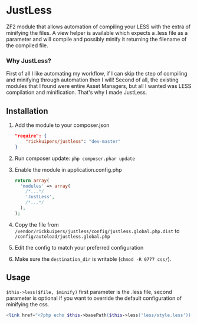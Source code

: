 JustLess
========

ZF2 module that allows automation of compiling your LESS with the extra of minifying the files.
A view helper is available which expects a .less file as a parameter and will compile and possibly minify it returning the filename of the compiled file.

### Why JustLess?
First of all I like automating my workflow, if I can skip the step of compiling and minifying through automation then I will!
Second of all, the existing modules that I found were entire Asset Managers, but all I wanted was LESS compilation and minification.
That's why I made JustLess.

Installation
------------

1. Add the module to your composer.json

    ```json
    "require": {
        "rickkuipers/justless": "dev-master"
    }
    ```
2. Run composer update: `php composer.phar update`
    
3. Enable the module in application.config.php

    ```php
    return array(
      'modules' => array(
        /*...*/
        'JustLess',
        /*...*/
      ),
    );
    ```
4. Copy the file from `/vendor/rickkuipers/justless/config/justless.global.php.dist` to `/config/autoload/justless.global.php`
5. Edit the config to match your preferred configuration
6. Make sure the `destination_dir` is writable (`chmod -R 0777 css/`).

Usage
------------
`$this->less($file, $minify)` first parameter is the .less file, second parameter is optional if you want to override the default configuration of minifying the css.
```php
<link href="<?php echo $this->basePath($this->less('less/style.less')) ?>" media="screen" rel="stylesheet" type="text/css">
```
